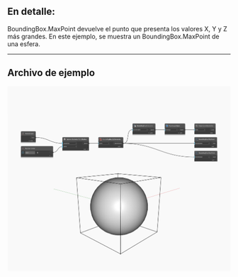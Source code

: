 ## En detalle:
BoundingBox.MaxPoint devuelve el punto que presenta los valores X, Y y Z más grandes. En este ejemplo, se muestra un BoundingBox.MaxPoint de una esfera.
___
## Archivo de ejemplo

![MaxPoint](./Autodesk.DesignScript.Geometry.BoundingBox.MaxPoint_img.jpg)

